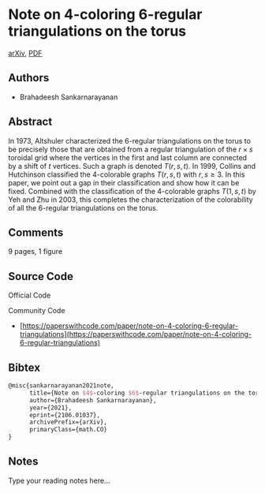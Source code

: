 
# Note on $4$-coloring $6$-regular triangulations on the torus

[arXiv](https://arxiv.org/abs/2106.01037), [PDF](https://arxiv.org/pdf/2106.01037.pdf)

## Authors

- Brahadeesh Sankarnarayanan

## Abstract

In 1973, Altshuler characterized the $6$-regular triangulations on the torus to be precisely those that are obtained from a regular triangulation of the $r \times s$ toroidal grid where the vertices in the first and last column are connected by a shift of $t$ vertices. Such a graph is denoted $T(r, s, t)$. In 1999, Collins and Hutchinson classified the $4$-colorable graphs $T(r, s, t)$ with $r, s \geq 3$. In this paper, we point out a gap in their classification and show how it can be fixed. Combined with the classification of the $4$-colorable graphs $T(1, s, t)$ by Yeh and Zhu in 2003, this completes the characterization of the colorability of all the $6$-regular triangulations on the torus.

## Comments

9 pages, 1 figure

## Source Code

Official Code



Community Code

- [https://paperswithcode.com/paper/note-on-4-coloring-6-regular-triangulations](https://paperswithcode.com/paper/note-on-4-coloring-6-regular-triangulations)

## Bibtex

```tex
@misc{sankarnarayanan2021note,
      title={Note on $4$-coloring $6$-regular triangulations on the torus}, 
      author={Brahadeesh Sankarnarayanan},
      year={2021},
      eprint={2106.01037},
      archivePrefix={arXiv},
      primaryClass={math.CO}
}
```

## Notes

Type your reading notes here...


